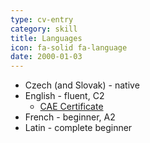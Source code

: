 ```yaml
---
type: cv-entry
category: skill
title: Languages
icon: fa-solid fa-language
date: 2000-01-03
---
```

- Czech (and Slovak) - native
- English - fluent, C2
    - [CAE Certificate](/media/docs/cv/cae.pdf)
- French - beginner, A2
- Latin - complete beginner